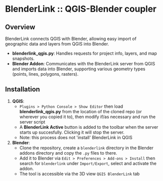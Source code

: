 # BlenderLink :: QGIS-Blender coupler

## Overview

BlenderLink connects QGIS with Blender, allowing easy import of geographic data and layers from QGIS into Blender.

- **blenderlink_qgis.py**: Handles requests for project info, layers, and map snapshots.
- **Blender Addon**: Communicates with the BlenderLink server from QGIS and imports data into Blender, supporting various geometry types (points, lines, polygons, rasters).

## Installation

1. **QGIS**:
   - `Plugins > Python Console > Show Editor` then load **blenderlink_qgis.py** from the location of the cloned repo (or wherever you copied it to), then modify if/as necessary and run the server script
   - A **BlenderLink Active** button is added to the toolbar when the server starts up succesfully. Clicking it will stop the server.
   - Note: this process does not 'install' BlenderLink in QGIS 
2. **Blender**:
   - Clone the repository, create a `blenderlink` directory in the Blender addons directory and copy the ```.py``` files to there.
   - Add it to Blender via `Edit > Preferences > Add-ons > Install` then search for `blenderlink` under `Import/Export`, select and activate the addon.
   - The tool is accessible via the 3D view `QGIS BlenderLink` tab
